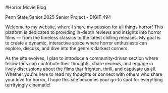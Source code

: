 #Horror Movie Blog

Penn State Senior 2025 Senior Project - DIGIT 494

Welcome to my website, where I share my passion for all things horror! This platform is dedicated to providing in-depth reviews and insights into horror films — from the timeless classics to the latest chilling releases. My goal is to create a dynamic, interactive space where horror enthusiasts can explore, discuss, and dive into the genre's darkest corners.

As the site evolves, I plan to introduce a community-driven section where fellow fans can contribute their thoughts, share reviews, and engage in lively discussions about the films that frighten, thrill, and captivate us all. Whether you're here to read my thoughts or connect with others who share your love for horror, I hope this site becomes your go-to spot for everything terrifyingly cinematic!
